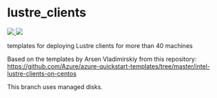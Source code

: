 # lustre_clients

<a href="https://portal.azure.com/#create/Microsoft.Template/uri/https%3A%2F%2Fraw.githubusercontent.com%2Fgrandparoach%2Flustre_clients%2Fmanaged%2Fazuredeploy.json" target="_blank">
    <img src="http://azuredeploy.net/deploybutton.png"/>
</a>
<a href="http://armviz.io/#/?load=https%3A%2F%2Fraw.githubusercontent.com%2Fgrandparoach%2Fmaster%2Flustre_clients%2Fazuredeploy.json" target="_blank">
    <img src="http://armviz.io/visualizebutton.png"/>
</a>


templates for deploying Lustre clients for more than 40 machines

Based on the templates by Arsen Vladimirskiy from this repository:
https://github.com/Azure/azure-quickstart-templates/tree/master/intel-lustre-clients-on-centos 

This branch uses managed disks.
